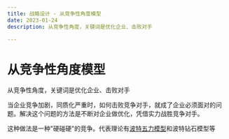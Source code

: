 ```yaml
---
title: 战略设计 - 从竞争性角度模型
date: 2023-01-24
description: 从竞争性角度，关键词是优化企业、击败对手

---
```


# 从竞争性角度模型

从竞争性角度，关键词是优化企业、击败对手

当企业竞争加剧，同质化严重时，如何击败竞争对手，就成了企业必须面对的问题。解决这个问题的方法是不断对企业做优化，凭借实力战胜竞争对手。

这种做法是一种"硬碰硬"的竞争。代表理论有[波特五力模型](./)和波特钻石模型等